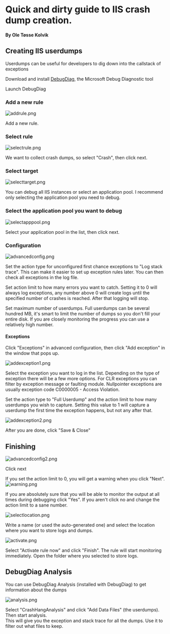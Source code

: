 # Quick and dirty guide to IIS crash dump creation.
#### By Ole Tøsse Kolvik

## Creating IIS userdumps

Userdumps can be useful for developers to dig down into the callstack of exceptions

Download and install [DebugDiag](https://www.microsoft.com/en-us/download/details.aspx?id=58210), the Microsoft Debug Diagnostic tool

Launch DebugDiag

### Add a new rule
![addrule.png]({{site.baseurl}}/addrule.png)

Add a new rule.


### Select rule
![selectrule.png]({{site.baseurl}}/selectrule.png)

We want to collect crash dumps, so select "Crash", then click next.

### Select target
![selecttarget.png]({{site.baseurl}}/selecttarget.png)

You can debug all IIS instances or select an application pool.
I recommend only selecting the application pool you need to debug.


### Select the application pool you want to debug
![selectapppool.png]({{site.baseurl}}/selectapppool.png)

Select your application pool in the list, then click next.


### Configuration
![advancedconfig.png]({{site.baseurl}}/advancedconfig.png)

Set the action type for unconfigured first chance exceptions to "Log stack trace". This can make it easier to set up exception rules later. You can then check all exceptions in the log file.

Set action limit to how many errors you want to catch. Setting it to 0 will always log exceptions, any number above 0 will create logs until the specified number of crashes is reached. After that logging will stop.

Set maximum number of userdumps. Full userdumps can be several hundred MB, it's smart to limit the number of dumps so you don't fill your entire disk. If you are closely monitoring the progress you can use a relatively high number.


#### Exceptions
Click "Exceptions" in advanced configuration, then click "Add exception" in the window that pops up.

![addexception1.png]({{site.baseurl}}/addexception1.png)

Select the exception you want to log in the list. Depending on the type of exception there will be a few more options.
For CLR exceptions you can filter by exception message or faulting module.
Nullpointer exceptions are usually exception code C0000005 - Access Violation.

Set the action type to "Full Userdump" and the action limit to how many userdumps you wish to capture.
Setting this value to 1 will capture a userdump the first time the exception happens, but not any after that.

![addexception2.png]({{site.baseurl}}/addexception2.png)

After you are done, click "Save & Close"


## Finishing

![advancedconfig2.png]({{site.baseurl}}/advancedconfig2.png)

Click next

If you set the action limit to 0, you will get a warning when you click "Next". 
![warning.png]({{site.baseurl}}/warning.png)

If you are absolutely sure that you will be able to monitor the output at all times during debugging click "Yes". If you aren't click no and change the action limit to a sane number.

![selectlocation.png]({{site.baseurl}}/selectlocation.png)

Write a name (or used the auto-generated one) and select the location where you want to store logs and dumps.

![activate.png]({{site.baseurl}}/activate.png)

Select "Activate rule now" and click "Finish".
The rule will start monitoring immediately. Open the folder where you selected to store logs.

## DebugDiag Analysis
You can use DebugDiag Analysis (installed with DebugDiag) to get information about the dumps

![analysis.png]({{site.baseurl}}/analysis.png)

Select "CrashHangAnalysis" and click "Add Data Files" (the userdumps). Then start analysis.\
This will give you the exception and stack trace for all the dumps. Use it to filter out what files to keep.

